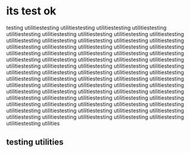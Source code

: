 # its test ok

testing utilitiestesting utilitiestesting utilitiestesting utilitiestesting utilitiestesting utilitiestesting utilitiestesting utilitiestesting utilitiestesting utilitiestesting utilitiestesting utilitiestesting utilitiestesting utilitiestesting utilitiestesting utilitiestesting utilitiestesting utilitiestesting utilitiestesting utilitiestesting utilitiestesting utilitiestesting utilitiestesting utilitiestesting utilitiestesting utilitiestesting utilitiestesting utilitiestesting utilitiestesting utilitiestesting utilitiestesting utilitiestesting utilitiestesting utilitiestesting utilitiestesting utilitiestesting utilitiestesting utilitiestesting utilitiestesting utilitiestesting utilitiestesting utilitiestesting utilitiestesting utilitiestesting utilitiestesting utilitiestesting utilitiestesting utilitiestesting utilitiestesting utilitiestesting utilitiestesting utilitiestesting utilitiestesting utilitiestesting utilitiestesting utilitiestesting utilitiestesting utilitiestesting utilitiestesting utilitiestesting utilitiestesting utilitiestesting utilitiestesting utilitiestesting utilitiestesting utilitiestesting utilitiestesting utilitiestesting utilitiestesting utilitiestesting utilitiestesting utilitiestesting utilitiestesting utilitiestesting utilitiestesting utilities

## testing utilities